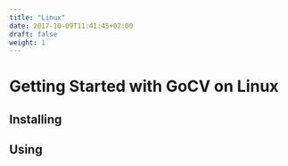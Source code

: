 ```yaml
---
title: "Linux"
date: 2017-10-09T11:41:45+02:00
draft: false
weight: 1
---
```


# Getting Started with GoCV on Linux

## Installing

## Using


